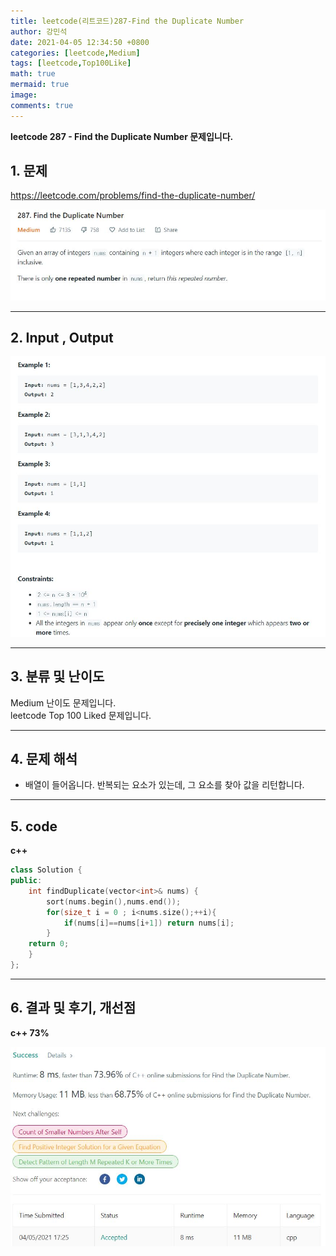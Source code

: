 ```yaml
---
title: leetcode(리트코드)287-Find the Duplicate Number
author: 강민석
date: 2021-04-05 12:34:50 +0800
categories: [leetcode,Medium]
tags: [leetcode,Top100Like]
math: true
mermaid: true
image: 
comments: true
---
```


**leetcode 287 - Find the Duplicate Number 문제입니다.**

## 1. 문제
<https://leetcode.com/problems/find-the-duplicate-number/>  

![](/assets/img/sample/leetcode/287/Problem.JPG)

-----  

## 2. Input , Output

![](/assets/img/sample/leetcode/287/input.JPG)  


-----  

## 3. 분류 및 난이도

Medium 난이도 문제입니다.  
leetcode Top 100 Liked 문제입니다.  


-----  

## 4. 문제 해석

- 배열이 들어옵니다. 반복되는 요소가 있는데, 그 요소를 찾아 값을 리턴합니다.


-----  

## 5. code


**c++**

```c++
class Solution {
public:
    int findDuplicate(vector<int>& nums) {
        sort(nums.begin(),nums.end());
        for(size_t i = 0 ; i<nums.size();++i){
            if(nums[i]==nums[i+1]) return nums[i];
        }
    return 0;
    }
};
```


-----

## 6. 결과 및 후기, 개선점


**c++ 73%**


![](/assets/img/sample/leetcode/287/result.JPG)  





